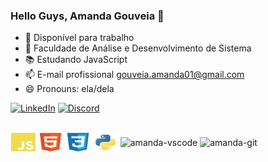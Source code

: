 ### Hello Guys, Amanda Gouveia 👋

- 🔭 Disponível para trabalho 
- 🌱 Faculdade de Análise e Desenvolvimento de Sistema
- 📚 Estudando JavaScript
- 📫 E-mail profissional gouveia.amanda01@gmail.com
- 😄 Pronouns: ela/dela
  
[![LinkedIn](https://img.shields.io/badge/LinkedIn-0077B5?style=for-the-badge&logo=linkedin&logoColor=white)](https://www.linkedin.com/in/amandagouveia-dev/)
[![Discord](https://img.shields.io/badge/Discord-7289DA?style=for-the-badge&logo=discord&logoColor=white)](https://discord.com/channels/@me)

<div style="display: inline_block"><br>
  <img align="center" alt="amanda-Js" height="30" width="40" src="https://raw.githubusercontent.com/devicons/devicon/master/icons/javascript/javascript-plain.svg">
  <img align="center" alt="amanda-React" height="30" width="40" src="https://raw.githubusercontent.com/devicons/devicon/master/icons/html5/html5-original.svg">
  <img align="center" alt="amanda-CSS" height="30" width="40" src="https://raw.githubusercontent.com/devicons/devicon/master/icons/css3/css3-original.svg">
  <img align="center" alt="amanda-Python" height="30" width="40" src="https://raw.githubusercontent.com/devicons/devicon/master/icons/python/python-original.svg">
<img align="center" alt="amanda-vscode" height="30" width="40"
src="https://cdn.jsdelivr.net/gh/devicons/devicon/icons/vscode/vscode-original-wordmark.svg" />
<img align="center" alt="amanda-git" height="30" width="40"
src="https://cdn.jsdelivr.net/gh/devicons/devicon/icons/git/git-plain.svg" />      
</div>







